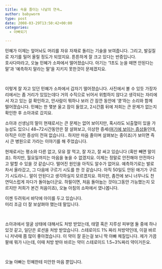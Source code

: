 ```yaml
---
title: 속을 졸이는 나날의 연속…
author: babyworm
type: post
date: 2008-03-29T13:50:42+00:00
categories:
  - 아빠되기

---
```

민혜가 이제는 엎어놔도 머리를 자유 자재로 돌리는 기술을 보여줍니다. 그리고, 발길질로 자기를 밀어 올릴 정도가 되었지요. 튼튼하게 잘 크고 있다는 반증입니다.<br>
호사다마라고, 오늘 민혜가 소파에서 떨어졌습니다. 아기는 ‘1초도 눈을 떼면 안된다는 말’과 ‘예측하지 말라는 말’을 지키지 못한것이 문제겠지요.

 

이렇게 잘 자고 있던 민혜가 소파에서 갑자기 떨어졌습니다. 사진에서 볼 수 있듯 가장자리에서는 좀 거리가 있있는데다 거의 수직으로 뉘어서 위험하지 않다고 생각되는 자리에서 자고 있는 걸 확인하고, 안사람이 뭐하나 보러 간 잠깐 동안에 ‘쿵’하는 소리와 함께 떨어졌습니다. 민혜는 한 몇분 울고 잠이 들었고, 2시간쯤 뒤에 저희는 큰 문제가 없는지 확인한 후 소아과로 갔지요.

소아과 선생님의 말이 현재로서는 큰 문제는 없어 보이지만, 혹시라도 뇌출혈이 있을 가능성도 있으니 48~72시간동안은 잘 살펴보고, 이상한 증세(<a href="http://peternote.tistory.com/59" target="_blank">여기에 보이는 증상들</a>인데, 아직은 이런 증상이 전혀 없습니다.. 하지만 마음 졸이며 살펴보는 중이죠)가 보이면 즉시 큰 병원으로 가라는 이야기를 해 주었습니다.

현재로서는 평소와 다른 없고, 모유 잘 먹고, 잘 자고, 잘 싸고 있습니다 (혹만 빼면 말이죠). 하지만, 월요일까지는 마음을 놓을 수 없겠지요. 이제는 정말로 안전해야 안전하다고 말할 수 있을 것 같습니다. 떨어진 원인을 아직도 알수가 없어요. 예측하기로는 발로 차서 올라갔고, 그 다음에 구르기 시도를 한 것 같습니다. 아직 50일도 안된 애기가 구르기 시도라니.. 말이 안된다고 생각하실지 모르겠지요. 하지만, 좀전에 보니 너무나도 천연덕스럽게 자다가 돌아눕더군요. 하필이면, 처음 돌아눕는 것이(그동안 가능했는지 모르지만 저희가 본건 처음이죠), 오늘 아침의 쇼파에서 였나봅니다.

이젠 두려워서 바닥에 아이를 두고 있습니다.<br>
미리 조금 더 잘 보살펴야 했는데 말입니다.

 

소아과에서 얼굴 상태에 대해서도 처방 받았는데, 태열 혹은 지루성 피부염 둘 중에 하나 있것 같고, 일단은 로션을 처방 받았습니다. 스테로이드 1% 짜리 처방약인데, 이걸 바르니 저녁때 쯤 많이 좋아졌습니다. 이 약이 잘 듣는걸 보니 딱 아빠 체질입니다. 제가 가끔 팔에 뭐가 나는데, 이때 처방 받아 바르는 약이 스테로이드 1.5~3%짜리 약이거든요.

 

오늘 아빠는 민혜한테 미안한 마음 뿐입니다.

